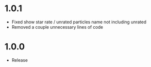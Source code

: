 # 1.0.1
* Fixed show star rate / unrated particles name not including unrated
* Removed a couple unnecessary lines of code

# 1.0.0
* Release